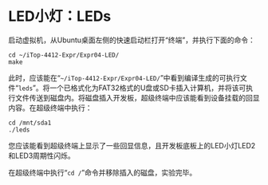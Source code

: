 # LED小灯：LEDs

启动虚拟机，从Ubuntu桌面左侧的快速启动栏打开“终端”，并执行下面的命令：

```
cd ~/iTop-4412-Expr/Expr04-LED/
make
```

此时，应该能在“`~/iTop-4412-Expr/Expr04-LED/`”中看到编译生成的可执行文件“`leds`”。将一个已格式化为FAT32格式的U盘或SD卡插入计算机，并将该可执行文件传送到磁盘内。将磁盘插入开发板，超级终端中应该能看到设备挂载的回显内容。在超级终端中执行：

```
cd /mnt/sda1
./leds
```

您应该能看到超级终端上显示了一些回显信息，且开发板底板上的LED小灯LED2和LED3周期性闪烁。

在超级终端中执行“`cd /`”命令并移除插入的磁盘，实验完毕。
